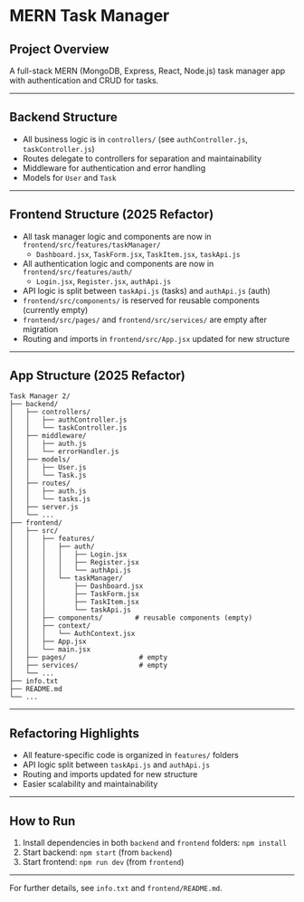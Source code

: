# MERN Task Manager

## Project Overview
A full-stack MERN (MongoDB, Express, React, Node.js) task manager app with authentication and CRUD for tasks.

---

## Backend Structure
- All business logic is in `controllers/` (see `authController.js`, `taskController.js`)
- Routes delegate to controllers for separation and maintainability
- Middleware for authentication and error handling
- Models for `User` and `Task`

---

## Frontend Structure (2025 Refactor)
- All task manager logic and components are now in `frontend/src/features/taskManager/`
  - `Dashboard.jsx`, `TaskForm.jsx`, `TaskItem.jsx`, `taskApi.js`
- All authentication logic and components are now in `frontend/src/features/auth/`
  - `Login.jsx`, `Register.jsx`, `authApi.js`
- API logic is split between `taskApi.js` (tasks) and `authApi.js` (auth)
- `frontend/src/components/` is reserved for reusable components (currently empty)
- `frontend/src/pages/` and `frontend/src/services/` are empty after migration
- Routing and imports in `frontend/src/App.jsx` updated for new structure

---

## App Structure (2025 Refactor)

```
Task Manager 2/
├── backend/
│   ├── controllers/
│   │   ├── authController.js
│   │   └── taskController.js
│   ├── middleware/
│   │   ├── auth.js
│   │   └── errorHandler.js
│   ├── models/
│   │   ├── User.js
│   │   └── Task.js
│   ├── routes/
│   │   ├── auth.js
│   │   └── tasks.js
│   ├── server.js
│   └── ...
├── frontend/
│   ├── src/
│   │   ├── features/
│   │   │   ├── auth/
│   │   │   │   ├── Login.jsx
│   │   │   │   ├── Register.jsx
│   │   │   │   └── authApi.js
│   │   │   └── taskManager/
│   │   │       ├── Dashboard.jsx
│   │   │       ├── TaskForm.jsx
│   │   │       ├── TaskItem.jsx
│   │   │       └── taskApi.js
│   │   ├── components/        # reusable components (empty)
│   │   ├── context/
│   │   │   └── AuthContext.jsx
│   │   ├── App.jsx
│   │   └── main.jsx
│   ├── pages/                  # empty
│   ├── services/               # empty
│   └── ...
├── info.txt
├── README.md
└── ...
```

---

## Refactoring Highlights
- All feature-specific code is organized in `features/` folders
- API logic split between `taskApi.js` and `authApi.js`
- Routing and imports updated for new structure
- Easier scalability and maintainability

---

## How to Run
1. Install dependencies in both `backend` and `frontend` folders: `npm install`
2. Start backend: `npm start` (from `backend`)
3. Start frontend: `npm run dev` (from `frontend`)

---
For further details, see `info.txt` and `frontend/README.md`.
